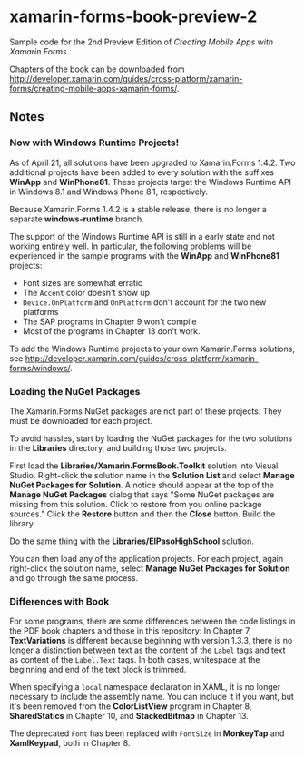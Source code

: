 # xamarin-forms-book-preview-2
Sample code for the 2nd Preview Edition of *Creating Mobile Apps with Xamarin.Forms*.

Chapters of the book can be downloaded from http://developer.xamarin.com/guides/cross-platform/xamarin-forms/creating-mobile-apps-xamarin-forms/.

## Notes

### Now with Windows Runtime Projects!

As of April 21, all solutions have been upgraded to Xamarin.Forms 1.4.2. Two additional projects have been added to every solution with the suffixes **WinApp** and **WinPhone81**. These projects target the Windows Runtime API in Windows 8.1 and Windows Phone 8.1, respectively.

Because Xamarin.Forms 1.4.2 is a stable release, there is no longer a separate **windows-runtime** branch.

The support of the Windows Runtime API is still in a early state and not working entirely well. In particular, the following problems will be experienced in the sample programs with the **WinApp** and **WinPhone81** projects:

- Font sizes are somewhat erratic
- The `Accent` color doesn't show up
- `Device.OnPlatform` and `OnPlatform` don't account for the two new platforms
- The SAP programs in Chapter 9 won't compile
- Most of the programs in Chapter 13 don't work.

To add the Windows Runtime projects to your own Xamarin.Forms solutions, see http://developer.xamarin.com/guides/cross-platform/xamarin-forms/windows/.

### Loading the NuGet Packages

The Xamarin.Forms NuGet packages are not part of these projects. They must be downloaded for each project.

To avoid hassles, start by loading the NuGet packages for the two solutions in the **Libraries** directory, and building those two projects. 

First load the **Libraries/Xamarin.FormsBook.Toolkit** solution into Visual Studio. Right-click the solution name in the **Solution List** and select **Manage NuGet Packages for Solution**. A notice should appear at the top of the **Manage NuGet Packages** dialog that says "Some NuGet packages are missing from this solution. Click to restore from you online package sources." Click the **Restore** button and then the **Close** button. Build the library.

Do the same thing with the **Libraries/ElPasoHighSchool** solution.

You can then load any of the application projects. For each project, again right-click the solution name, select **Manage NuGet Packages for Solution** and go through the same process.

### Differences with Book

For some programs, there are some differences between the code listings in the PDF book chapters and those in this repository: In Chapter 7, **TextVariations** is different because beginning with version 1.3.3, there is no longer a distinction between text as the content of the `Label` tags and text as content of the `Label.Text` tags. In both cases, whitespace at the beginning and end of the text block is trimmed.  

When specifying a `local` namespace declaration in XAML, it is no longer necessary to include the assembly name. You can include it if you want, but it's been removed from the **ColorListView** program in Chapter 8, **SharedStatics** in Chapter 10, and **StackedBitmap** in Chapter 13.

The deprecated `Font` has been replaced with `FontSize` in **MonkeyTap** and **XamlKeypad**, both in Chapter 8.

